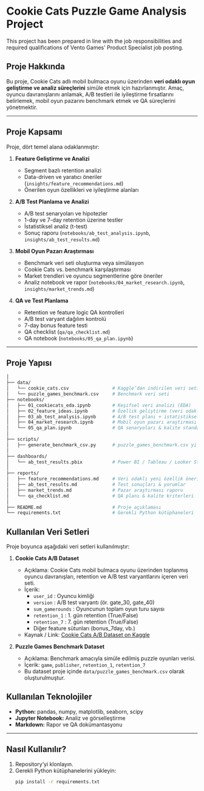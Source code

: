 # Cookie Cats Puzzle Game Analysis Project

This project has been prepared in line with the job responsibilities and required qualifications of Vento Games' Product Specialist job posting.



## Proje Hakkında
Bu proje, Cookie Cats adlı mobil bulmaca oyunu üzerinden **veri odaklı oyun geliştirme ve analiz süreçlerini** simüle etmek için hazırlanmıştır. Amaç, oyuncu davranışlarını anlamak, A/B testleri ile iyileştirme fırsatlarını belirlemek, mobil oyun pazarını benchmark etmek ve QA süreçlerini yönetmektir.

---

## Proje Kapsamı
Proje, dört temel alana odaklanmıştır:

1. **Feature Geliştirme ve Analizi**
   - Segment bazlı retention analizi
   - Data-driven ve yaratıcı öneriler (`insights/feature_recommendations.md`)
   - Önerilen oyun özellikleri ve iyileştirme alanları

2. **A/B Test Planlama ve Analizi**
   - A/B test senaryoları ve hipotezler
   - 1-day ve 7-day retention üzerine testler
   - İstatistiksel analiz (t-test)
   - Sonuç raporu (`notebooks/ab_test_analysis.ipynb`, `insights/ab_test_results.md`)

3. **Mobil Oyun Pazarı Araştırması**
   - Benchmark veri seti oluşturma veya simülasyon
   - Cookie Cats vs. benchmark karşılaştırması
   - Market trendleri ve oyuncu segmentlerine göre öneriler
   - Analiz notebook ve rapor (`notebooks/04_market_research.ipynb`, `insights/market_trends.md`)

4. **QA ve Test Planlama**
   - Retention ve feature logic QA kontrolleri
   - A/B test varyant dağılım kontrolü
   - 7-day bonus feature testi
   - QA checklist (`qa/qa_checklist.md`)
   - QA notebook (`notebooks/05_qa_plan.ipynb`)

---

## Proje Yapısı

``` bash 
│
├── data/
│   └── cookie_cats.csv                # Kaggle’dan indirilen veri seti
│   └── puzzle_games_benchmark.csv     # Benchmark veri seti
├── notebooks/
│   ├── 01_cookiecats_eda.ipynb        # Keşifsel veri analizi (EDA)
│   ├── 02_feature_ideas.ipynb         # Özellik geliştirme (veri odaklı + yaratıcı fikirler)
│   ├── 03_ab_test_analysis.ipynb      # A/B test planı + istatistiksel analiz
│   ├── 04_market_research.ipynb       # Mobil oyun pazarı araştırması + benchmark
│   └── 05_qa_plan.ipynb               # QA senaryoları & kalite standartları
│
├── scripts/
│   ├── generate_benchmark_csv.py      # puzzle_games_benchmark.csv yi üretmek için kullanılan script
│
├── dashboards/
│   └── ab_test_results.pbix           # Power BI / Tableau / Looker Studio dashboard
│
├── reports/
│   ├── feature_recommendations.md     # Veri odaklı yeni özellik önerileri
│   ├── ab_test_results.md             # Test sonuçları & yorumlar
│   ├── market_trends.md               # Pazar araştırması raporu
│   └── qa_checklist.md                # QA planı & kalite kriterleri
│
├── README.md                          # Proje açıklaması
└── requirements.txt                   # Gerekli Python kütüphaneleri


```

## Kullanılan Veri Setleri

Proje boyunca aşağıdaki veri setleri kullanılmıştır:

1. **Cookie Cats A/B Dataset**  
   - Açıklama: Cookie Cats mobil bulmaca oyunu üzerinden toplanmış oyuncu davranışları, retention ve A/B test varyantlarını içeren veri seti.  
   - İçerik: 
     - `user_id` : Oyuncu kimliği
     - `version` : A/B test varyantı (ör. gate_30, gate_40)
     - `sum_gamerounds` : Oyuncunun toplam oyun turu sayısı
     - `retention_1` : 1. gün retention (True/False)
     - `retention_7` : 7. gün retention (True/False)
     - Diğer feature sütunları (bonus_7day, vb.)
   - Kaynak / Link: [Cookie Cats A/B Dataset on Kaggle](https://www.kaggle.com/datasets/marwandiab/cookie-catsdataset?utm_source=chatgpt.com)

2. **Puzzle Games Benchmark Dataset**  
   - Açıklama: Benchmark amacıyla simüle edilmiş puzzle oyunları verisi.  
   - İçerik: `game`, `publisher`, `retention_1`, `retention_7`  
   - Bu dataset proje içinde `data/puzzle_games_benchmark.csv` olarak oluşturulmuştur.
  



## Kullanılan Teknolojiler
- **Python:** pandas, numpy, matplotlib, seaborn, scipy  
- **Jupyter Notebook:** Analiz ve görselleştirme  
- **Markdown:** Rapor ve QA dokümantasyonu  

---

## Nasıl Kullanılır?
1. Repository’yi klonlayın.
2. Gerekli Python kütüphanelerini yükleyin:
   ```bash
   pip install -r requirements.txt

